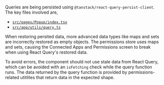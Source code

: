 Queries are being persisted using `@tanstack/react-query-persist-client`. The key files involved are,

- [`src/pages/Popup/index.tsx`](/src/pages/Popup/index.tsx)
- [`src/app/utils/query.ts`](/src/app/utils/query.ts)

When restoring persited data, more advanced data types like maps and sets are incorrectly restored as empty objects. The permissions store uses maps and sets, causing the Connected Apps and Permissions screen to break when using React Query's restored data.

To avoid errors, the component should not use stale data from React Query, which can be avoided with an `isFetching` check while the query function runs. The data returned by the query function is provided by permissions-related utitlites that return data in the expected shape.
